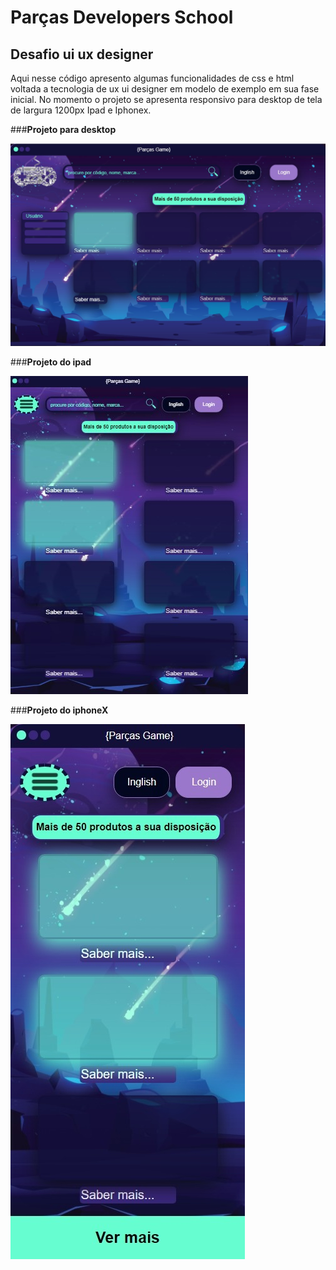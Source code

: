 # **__Parças Developers School__**

## Desafio ui ux designer

Aqui nesse código apresento algumas funcionalidades de css e html voltada
a tecnologia de ux ui designer em modelo de exemplo em sua fase inicial.
No momento o projeto se apresenta responsivo para desktop de tela de largura 1200px
Ipad e Iphonex.
>
###**__Projeto para desktop__**
>
![GitHub Logo](img1.jpg)
>
###**__Projeto do ipad__**
>
![GitHub Logo](img2.jpg)
>
###**__Projeto do iphoneX__**
>
![GitHub Logo](img3.jpeg)

